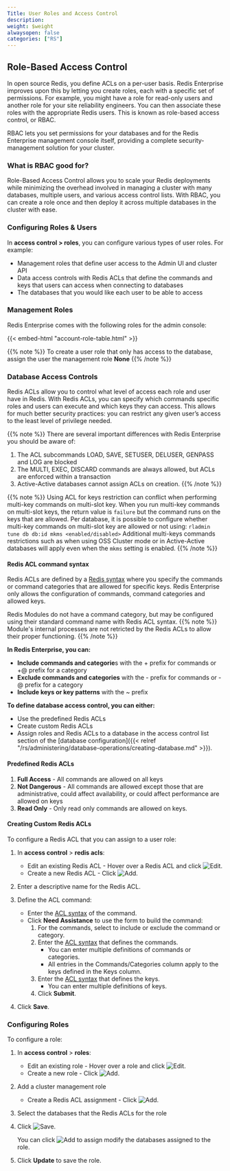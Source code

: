 ```yaml
---
Title: User Roles and Access Control
description:
weight: $weight
alwaysopen: false
categories: ["RS"]
---
```


## Role-Based Access Control

In open source Redis, you define ACLs on a per-user basis. Redis Enterprise improves upon this by letting you create roles, each with a specific set of permissions. For example, you might have a role for read-only users and another role for your site reliability engineers. You can then associate these roles with the appropriate Redis users. This is known as role-based access control, or RBAC.

RBAC lets you set permissions for your databases and for the Redis Enterprise management console itself, providing a complete security-management solution for your cluster. 

### What is RBAC good for?

Role-Based Access Control allows you to scale your Redis deployments while minimizing the overhead involved in managing a cluster with many databases, multiple users, and various access control lists. With RBAC, you can create a role once and then deploy it across multiple databases in the cluster with ease.

### Configuring Roles & Users

In **access control > roles**, you can configure various types of user roles. For example:

- Management roles that define user access to the Admin UI and cluster API
- Data access controls with Redis ACLs that define the commands and keys that users can access when connecting to databases
- The databases that you would like each user to be able to access

### Management Roles

Redis Enterprise comes with the following roles for the admin console:

{{< embed-html "account-role-table.html" >}}

{{% note %}}
To create a user role that only has access to the database, assign the user the management role **None**
{{% /note %}}

### Database Access Controls

Redis ACLs allow you to control what level of access each role and user have in Redis. With Redis ACLs, you can specify which commands specific roles and users can execute and which keys they can access. This allows for much better security practices: you can restrict any given user’s access to the least level of privilege needed.

{{% note %}}
There are several important differences with Redis Enterprise you should be aware of:

1. The ACL subcommands LOAD, SAVE, SETUSER, DELUSER, GENPASS and LOG are blocked
2. The MULTI, EXEC, DISCARD commands are always allowed, but ACLs are enforced within a transaction
3. Active-Active databases cannot assign ACLs on creation.
{{% /note %}}

{{% note %}}
Using ACL for keys restriction can conflict when performing multi-key commands on multi-slot key. 
When you run multi-key commands on multi-slot keys, the return value is `failure` but the command runs on the keys that are allowed.
Per database, it is possible to configure whether multi-key commands on multi-slot key are allowed or not using:
`rladmin tune db db:id mkms <enabled/disabled>`
Additional multi-keys commands restrictions such as when using OSS Cluster mode or in Active-Active databases will apply even when the `mkms` setting is enabled.
{{% /note %}}

#### Redis ACL command syntax

Redis ACLs are defined by a [Redis syntax](https://redis.io/topics/acl#acl-rules) where you specify the commands or command categories that are allowed for specific keys. Redis Enterprise only allows the configuration of commands, command categories and allowed keys. 

Redis Modules do not have a command category, but may be configured using their standard command name with Redis ACL syntax.
{{% note %}}
Module's internal processes are not retricted by the Redis ACLs to allow their proper functioning.
{{% /note %}}

**In Redis Enterprise, you can:**

- **Include commands and categorie**s with the + prefix for commands or +@ prefix for a category
- **Exclude commands and categories** with the - prefix for commands or -@ prefix for a category
- **Include keys or key patterns** with the ~ prefix

**To define database access control, you can either:**

- Use the predefined Redis ACLs
- Create custom Redis ACLs
- Assign roles and Redis ACLs to a database in the access control list section of the [database configuration]({{< relref "/rs/administering/database-operations/creating-database.md" >}}).

#### Predefined Redis ACLs

1. **Full Access** - All commands are allowed on all keys
2. **Not Dangerous** - All commands are allowed except those that are administrative, could affect availability, or could affect performance are allowed on keys
3. **Read Only** - Only read only commands are allowed on keys.

#### Creating Custom Redis ACLs

To configure a Redis ACL that you can assign to a user role:

1. In **access control** > **redis acls**:
    - Edit an existing Redis ACL - Hover over a Redis ACL and click ![Edit](/images/rc/icon_edit.png#no-click "Edit").
    - Create a new Redis ACL - Click ![Add](/images/rs/icon_add.png#no-click "Add").
1. Enter a descriptive name for the Redis ACL.
1. Define the ACL command:
    - Enter the [ACL syntax](https://redis.io/topics/acl#acl-rules) of the command.
    - Click **Need Assistance** to use the form to build the command:
        1. For the commands, select to include or exclude the command or category.
        1. Enter the [ACL syntax](https://redis.io/topics/acl#acl-rules) that defines the commands.
            - You can enter multiple definitions of commands or categories.
            - All entries in the Commands/Categories column apply to the keys defined in the Keys column.
        1. Enter the [ACL syntax](https://redis.io/topics/acl#acl-rules) that defines the keys.
            - You can enter multiple definitions of keys.
        1. Click **Submit**.
        
1. Click **Save**.

### Configuring Roles

To configure a role:

1. In **access control** > **roles**:
    - Edit an existing role - Hover over a role and click ![Edit](/images/rc/icon_edit.png#no-click "Edit").
    - Create a new role - Click ![Add](/images/rs/icon_add.png#no-click "Add").
1. Add a cluster management role
    - Create a Redis ACL assignment - Click ![Add](/images/rs/icon_add.png#no-click "Add").
1. Select the databases that the Redis ACLs for the role
1. Click ![Save](/images/rs/icon_save.png#no-click "Save").

    You can click ![Add](/images/rs/icon_add.png#no-click "Add") to assign modify the databases assigned to the role.

1. Click **Update** to save the role.


